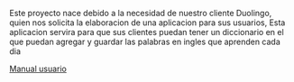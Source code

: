 Este proyecto nace debido a la necesidad de nuestro cliente Duolingo, quien nos solicita la elaboracion de una aplicacion para sus usuarios, Esta aplicacion servira para que sus clientes puedan tener un diccionario en el que puedan agregar y guardar las palabras en ingles que aprenden cada dia 

[Manual usuario](./doc/documentacion.md)